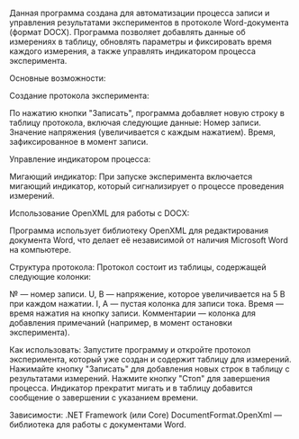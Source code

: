 Данная программа создана для автоматизации процесса записи и управления результатами экспериментов в протоколе Word-документа (формат DOCX). Программа позволяет добавлять данные об измерениях в таблицу, обновлять параметры и фиксировать время каждого измерения, а также управлять индикатором процесса эксперимента.

Основные возможности:

Создание протокола эксперимента:

По нажатию кнопки "Записать", программа добавляет новую строку в таблицу протокола, включая следующие данные:
Номер записи.
Значение напряжения (увеличивается с каждым нажатием).
Время, зафиксированное в момент записи.

Управление индикатором процесса:

Мигающий индикатор: При запуске эксперимента включается мигающий индикатор, который сигнализирует о процессе проведения измерений.

Использование OpenXML для работы с DOCX:

Программа использует библиотеку OpenXML для редактирования документа Word, что делает её независимой от наличия Microsoft Word на компьютере.

Структура протокола:
Протокол состоит из таблицы, содержащей следующие колонки:

№ — номер записи.
U, В — напряжение, которое увеличивается на 5 В при каждом нажатии.
I, A — пустая колонка для записи тока.
Время — время нажатия на кнопку записи.
Комментарии — колонка для добавления примечаний (например, в момент остановки эксперимента).

Как использовать:
Запустите программу и откройте протокол эксперимента, который уже создан и содержит таблицу для измерений.
Нажимайте кнопку "Записать" для добавления новых строк в таблицу с результатами измерений.
Нажмите кнопку "Стоп" для завершения процесса. Индикатор прекратит мигать и в таблицу добавится сообщение о завершении с указанием времени.

Зависимости:
.NET Framework (или Core)
DocumentFormat.OpenXml — библиотека для работы с документами Word.
